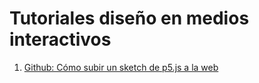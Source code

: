 # Tutoriales diseño en medios interactivos



1. [Github: Cómo subir un sketch de p5.js a la web](https://mediosinteractivos.gitbook.io/tutoriales/github)

